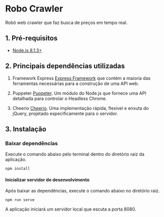 # Robo Crawler

Robô web crawler que faz busca de preços em tempo real.

## 1. Pré-requisitos

- [Node.js 8.1.3+](https://nodejs.org/en/)

<a id="principais-dependencias"></a>
##  2. Principais dependências utilizadas
1. Framework Express [Express Framework](https://expressjs.com/pt-br/) que contém a maioria das ferramentas necessárias para a construção de uma API web.

1. Puppeter [Puppeter](https://developers.google.com/web/tools/puppeteer/?hl=pt-br). Um módulo do Node.js que fornece uma API detalhada para controlar o Headless Chrome.

1. Cheerio [Cheerio](https://github.com/cheeriojs/cheerio). Uma implementação rápida, flexível e enxuta do jQuery, projetado especificamente para o servidor.

<a id="pre-requisitos"></a>

##  3. Instalação

### Baixar dependências
Execute o comando abaixo pelo terminal dentro do diretório raiz da aplicação.

```
npm install
```

#### Inicializar servidor de desenvolvimento

Após baixar as dependências, execute o comando abaixo no diretório raiz.

```
npm run serve
```

A aplicação iniciará um servidor local que escuta a porta 8080.
